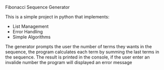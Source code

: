 Fibonacci Sequence Generator

This is a simple project in python that implements: 

- List Management
- Error Handling
- Simple Algorithms 

The generator prompts the user the number of terms they wants in the sequence, the program calculates each term by summing the last terms in the sequence. The result is printed in the console, if the user enter an invalide number the program will displayed an error message